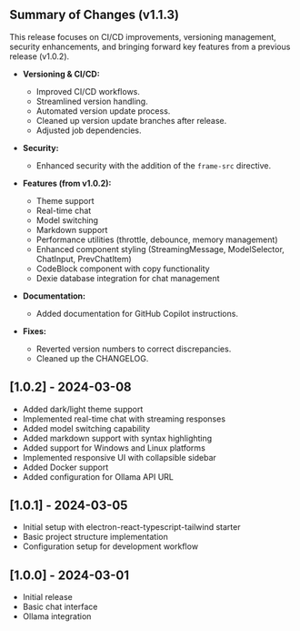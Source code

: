 ## Summary of Changes (v1.1.3)

This release focuses on CI/CD improvements, versioning management, security enhancements, and bringing forward key features from a previous release (v1.0.2).

*   **Versioning & CI/CD:**
    *   Improved CI/CD workflows.
    *   Streamlined version handling.
    *   Automated version update process.
    *   Cleaned up version update branches after release.
    *   Adjusted job dependencies.

*   **Security:**
    *   Enhanced security with the addition of the `frame-src` directive.

*   **Features (from v1.0.2):**
    *   Theme support
    *   Real-time chat
    *   Model switching
    *   Markdown support
    *   Performance utilities (throttle, debounce, memory management)
    *   Enhanced component styling (StreamingMessage, ModelSelector, ChatInput, PrevChatItem)
    *   CodeBlock component with copy functionality
    *   Dexie database integration for chat management

*   **Documentation:**
    *   Added documentation for GitHub Copilot instructions.

*   **Fixes:**
    *   Reverted version numbers to correct discrepancies.
    *   Cleaned up the CHANGELOG.


## [1.0.2] - 2024-03-08
- Added dark/light theme support
- Implemented real-time chat with streaming responses
- Added model switching capability
- Added markdown support with syntax highlighting
- Added support for Windows and Linux platforms
- Implemented responsive UI with collapsible sidebar
- Added Docker support
- Added configuration for Ollama API URL

## [1.0.1] - 2024-03-05
- Initial setup with electron-react-typescript-tailwind starter
- Basic project structure implementation
- Configuration setup for development workflow

## [1.0.0] - 2024-03-01
- Initial release
- Basic chat interface
- Ollama integration